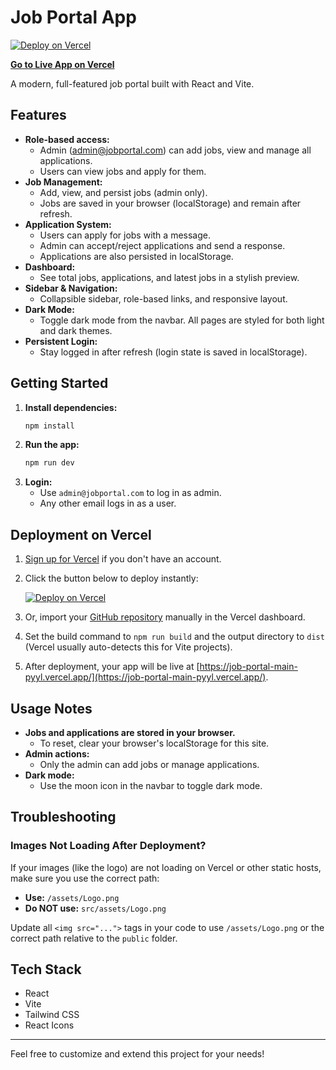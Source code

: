 # Job Portal App

[![Deploy on Vercel](https://vercel.com/button)](https://vercel.com/import/project?template=https://github.com/SahilVijaySingh28/job-portal-main)

**[Go to Live App on Vercel](https://job-portal-main-pyyl.vercel.app/)**

A modern, full-featured job portal built with React and Vite.

## Features

- **Role-based access:**
  - Admin (admin@jobportal.com) can add jobs, view and manage all applications.
  - Users can view jobs and apply for them.
- **Job Management:**
  - Add, view, and persist jobs (admin only).
  - Jobs are saved in your browser (localStorage) and remain after refresh.
- **Application System:**
  - Users can apply for jobs with a message.
  - Admin can accept/reject applications and send a response.
  - Applications are also persisted in localStorage.
- **Dashboard:**
  - See total jobs, applications, and latest jobs in a stylish preview.
- **Sidebar & Navigation:**
  - Collapsible sidebar, role-based links, and responsive layout.
- **Dark Mode:**
  - Toggle dark mode from the navbar. All pages are styled for both light and dark themes.
- **Persistent Login:**
  - Stay logged in after refresh (login state is saved in localStorage).

## Getting Started

1. **Install dependencies:**
   ```bash
   npm install
   ```
2. **Run the app:**
   ```bash
   npm run dev
   ```
3. **Login:**
   - Use `admin@jobportal.com` to log in as admin.
   - Any other email logs in as a user.

## Deployment on Vercel

1. [Sign up for Vercel](https://vercel.com/) if you don't have an account.
2. Click the button below to deploy instantly:

   [![Deploy on Vercel](https://vercel.com/button)](https://vercel.com/import/project?template=https://github.com/SahilVijaySingh28/job-portal-main)

3. Or, import your [GitHub repository](https://github.com/SahilVijaySingh28/job-portal-main) manually in the Vercel dashboard.
4. Set the build command to `npm run build` and the output directory to `dist` (Vercel usually auto-detects this for Vite projects).
5. After deployment, your app will be live at [https://job-portal-main-pyyl.vercel.app/](https://job-portal-main-pyyl.vercel.app/).

## Usage Notes

- **Jobs and applications are stored in your browser.**
  - To reset, clear your browser's localStorage for this site.
- **Admin actions:**
  - Only the admin can add jobs or manage applications.
- **Dark mode:**
  - Use the moon icon in the navbar to toggle dark mode.

## Troubleshooting

### Images Not Loading After Deployment?
If your images (like the logo) are not loading on Vercel or other static hosts, make sure you use the correct path:

- **Use:** `/assets/Logo.png`
- **Do NOT use:** `src/assets/Logo.png`

Update all `<img src="...">` tags in your code to use `/assets/Logo.png` or the correct path relative to the `public` folder.

## Tech Stack
- React
- Vite
- Tailwind CSS
- React Icons

---

Feel free to customize and extend this project for your needs!
